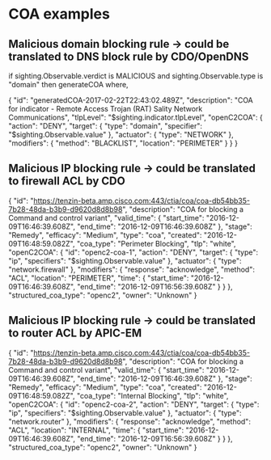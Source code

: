 

# COA examples

## Malicious domain blocking rule -> could be translated to DNS block rule by CDO/OpenDNS
if sighting.Observable.verdict is MALICIOUS and sighting.Observable.type is "domain" then generateCOA where,

{
  "id": "generatedCOA-2017-02-22T22:43:02.489Z",
  "description": "COA for indicator - Remote Access Trojan (RAT) Sality Network Communications",
  "tlpLevel": "$sighting.indicator.tlpLevel",
  "openC2COA": {
    "action": "DENY",
    "target": {
      "type": "domain",
      "specifier": "$sighting.Observable.value"
    },
    "actuator": {
      "type": "NETWORK"
    },
    "modifiers": {
      "method": "BLACKLIST",
      "location": "PERIMETER"
    }
  }
}
 		
## Malicious IP blocking rule -> could be translated to firewall ACL by CDO
 	
  {
  "id": "https://tenzin-beta.amp.cisco.com:443/ctia/coa/coa-db54bb35-7b28-48da-b3b9-d9620d8d8b98",
  "description": "COA for blocking a Command and control variant",
  "valid_time": {
    "start_time": "2016-12-09T16:46:39.608Z",
    "end_time": "2016-12-09T16:46:39.608Z"
  },
  "stage": "Remedy",
  "efficacy": "Medium",
  "type": "coa",
  "created": "2016-12-09T16:48:59.082Z",
  "coa_type": "Perimeter Blocking",
  "tlp": "white",
  "openC2COA": {
    "id": "openc2-coa-1",
    "action": "DENY",
    "target": {
      "type": "ip",
      "specifiers": "$sighting.Observable.value"
    },
    "actuator": {
      "type": "network.firewall"
    },
    "modifiers": {
      "response": "acknowledge",
      "method": "ACL",
      "location": "PERIMETER",
      "time": {
        "start_time": "2016-12-09T16:46:39.608Z",
        "end_time": "2016-12-09T16:56:39.608Z"
      }
    }
  },
  "structured_coa_type": "openc2",
  "owner": "Unknown"
}

## Malicious IP blocking rule -> could be translated to router ACL by APIC-EM
 	
  {
  "id": "https://tenzin-beta.amp.cisco.com:443/ctia/coa/coa-db54bb35-7b28-48da-b3b9-d9620d8d8b98",
  "description": "COA for blocking a Command and control variant",
  "valid_time": {
    "start_time": "2016-12-09T16:46:39.608Z",
    "end_time": "2016-12-09T16:46:39.608Z"
  },
  "stage": "Remedy",
  "efficacy": "Medium",
  "type": "coa",
  "created": "2016-12-09T16:48:59.082Z",
  "coa_type": "Internal Blocking",
  "tlp": "white",
  "openC2COA": {
    "id": "openc2-coa-2",
    "action": "DENY",
    "target": {
      "type": "ip",
      "specifiers": "$sighting.Observable.value"
    },
    "actuator": {
      "type": "network.router"
    },
    "modifiers": {
      "response": "acknowledge",
      "method": "ACL",
      "location": "INTERNAL",
      "time": {
        "start_time": "2016-12-09T16:46:39.608Z",
        "end_time": "2016-12-09T16:56:39.608Z"
      }
    }
  },
  "structured_coa_type": "openc2",
  "owner": "Unknown"
}

